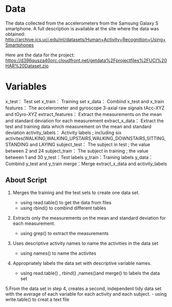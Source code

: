 # Data
  The data collected from the accelerometers from the Samsung Galaxy S smartphone. A full description is available at the site where the data was obtained: 
  http://archive.ics.uci.edu/ml/datasets/Human+Activity+Recognition+Using+Smartphones 

  Here are the data for the project: 
  https://d396qusza40orc.cloudfront.net/getdata%2Fprojectfiles%2FUCI%20HAR%20Dataset.zip 

# Variables
  x_test： Test set
  x_train： Training set
  x_data： Combind x_test and x_train
  features： The accelerometer and gyroscope 3-axial raw signals tAcc-XYZ and tGyro-XYZ
  extract_features： Extract the measurements on the mean and standard deviation for each measurement
  extract_x_data： Extract the test and training data which measurement on the mean and standard deviation
  activity_labels： Activity labels ; including six activites(WALKING,WALKING_UPSTAIRS,WALKING_DOWNSTAIRS,SITTING,STANDING and LAYING
  subject_test： The subject in test ; the value between 2 and 24
  subject_train： The subject in training ; the value between 1 and 30
  y_test：Test labels
  y_train：Training labels
  y_data：Combind y_test and y_train
  merge：Merge extract_x_data and activity_labels

## About Script

1. Merges the training and the test sets to create one data set.
      - using read.table() to get the data from files
      - using rbind() to combind different tables
      
2. Extracts only the measurements on the mean and standard deviation for each measurement.
     - using grep() to extract the measurements

3. Uses descriptive activity names to name the activities in the data set
     - using names() to name the activites

4. Appropriately labels the data set with descriptive variable names.
     - using read.table() , rbind() ,names()and merge() to labels the data set

5.From the data set in step 4, creates a second, independent tidy data set with the average of each variable for each activity and each subject.
     - using write.table() to creat a text file
